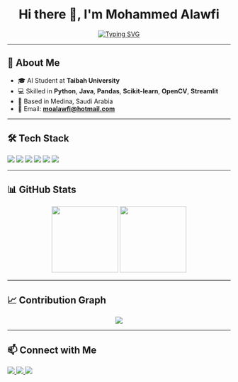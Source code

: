 <!-- Profile Header -->
<h1 align="center">Hi there 👋, I'm Mohammed Alawfi</h1>

<!-- Typing Animation -->
<p align="center">
  <a href="https://git.io/typing-svg">
    <img src="https://readme-typing-svg.herokuapp.com?font=Fira+Code&size=24&pause=1000&color=8E44AD&center=true&vCenter=true&width=500&lines=Machine+Learning+Engineer;Computer+Vision+Learner";NLP+Learner alt="Typing SVG" />
  </a>
</p>

---

## 📌 About Me
- 🎓 AI Student at **Taibah University**  
- 💻 Skilled in **Python**, **Java**, **Pandas**, **Scikit-learn**, **OpenCV**, **Streamlit**  
- 📍 Based in Medina, Saudi Arabia  
- 📧 Email: **[moalawfi@hotmail.com](mailto:moalawfi@hotmail.com)**  

---

## 🛠️ Tech Stack
<p>
  <img src="https://img.shields.io/badge/Python-3776AB?logo=python&logoColor=white&style=for-the-badge" />
  <img src="https://img.shields.io/badge/Java-007396?logo=java&logoColor=white&style=for-the-badge" />
  <img src="https://img.shields.io/badge/Scikit--Learn-F7931E?logo=scikitlearn&logoColor=white&style=for-the-badge" />
  <img src="https://img.shields.io/badge/OpenCV-27338e?logo=opencv&logoColor=white&style=for-the-badge" />
  <img src="https://img.shields.io/badge/Streamlit-FF4B4B?logo=streamlit&logoColor=white&style=for-the-badge" />
  <img src="https://img.shields.io/badge/MySQL-4479A1?logo=mysql&logoColor=white&style=for-the-badge" />
</p>

---

## 📊 GitHub Stats
<p align="center">
  <img src="https://github-readme-stats.vercel.app/api?username=963n&show_icons=true&theme=tokyonight&count_private=true" height="150" />
  <img src="https://github-readme-stats.vercel.app/api/top-langs/?username=963n&layout=compact&theme=tokyonight" height="150" />
</p>

---

## 📈 Contribution Graph
<p align="center">
  <img src="https://github-readme-activity-graph.vercel.app/graph?username=963n&theme=react-dark" />
</p>

---

## 📫 Connect with Me
<p>
  <a href="mailto:moalawfi@hotmail.com">
    <img src="https://img.shields.io/badge/Email-D14836?style=for-the-badge&logo=gmail&logoColor=white" />
  </a>
  <a href="https://www.linkedin.com/in/mohammed-alawfi-3913a5378?utm_source=share&utm_campaign=share_via&utm_content=profile&utm_medium=ios_app">
    <img src="https://img.shields.io/badge/LinkedIn-0A66C2?style=for-the-badge&logo=linkedin&logoColor=white" />
  </a>
  <a href="https://github.com/963n">
    <img src="https://img.shields.io/badge/GitHub-000?style=for-the-badge&logo=github&logoColor=white" />
  </a>
</p>


